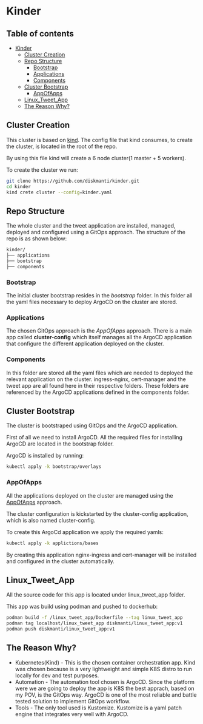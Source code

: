 # Kinder

## Table of contents

- [Kinder](#kinder)
  - [Cluster Creation](#cluster-creation)
  - [Repo Structure](#repo-structure)
    - [Bootstrap](#bootstrap)
    - [Applications](#applications)
    - [Components](#components)
  - [Cluster Bootstrap](#cluster-bootstrap)
    - [AppOfApps](#appofapps)
  - [Linux_Tweet_App](#linux_tweet_app)
  - [The Reason Why?](#the-reason-why)

## Cluster Creation

This cluster is based on [kind](https://kind.sigs.k8s.io/). The config file that kind consumes, to create the cluster, is located in the root of the repo.

By using this file kind will create a 6 node cluster(1 master + 5 workers).

To create the cluster we run:

```bash
git clone https://github.com/diskmanti/kinder.git
cd kinder
kind crete cluster --config=kinder.yaml
```

## Repo Structure

The whole cluster and the tweet application are installed, managed, deployed and configured using a GitOps approach.
The structure of the repo is as shown below:

```bash
kinder/
├── applications
├── bootstrap
├── components
```

### Bootstrap

The initial cluster bootstrap resides in the _bootstrap_ folder.
In this folder all the yaml files necessary to deploy ArgoCD on the cluster are stored.

### Applications

The chosen GitOps approach is the _AppOfApps_ approach. There is a main app called __cluster-config__
which itself manages all the ArgoCD application that configure the different application deployed on the cluster.

### Components

In this folder are stored all the yaml files which are needed to deployed the relevant application on the cluster.
ingress-nginx, cert-manager and the tweet app are all found here in their respective folders. These folders are
referenced by the ArgoCD applications defined in the components folder.

## Cluster Bootstrap

The cluster is bootstraped using GitOps and the ArgoCD application.

First of all we need to install ArgoCD. All the required files for installing ArgoCD are located in the bootstrap folder.

ArgoCD is installed by running:

```bash
kubectl apply -k bootstrap/overlays
```

### AppOfApps

All the applications deployed on the cluster are managed using the [AppOfApps](https://argo-cd.readthedocs.io/en/stable/operator-manual/declarative-setup/#app-of-apps) approach.

The cluster configuration is kickstarted by the cluster-config application, which is also named cluster-config.

To create this ArgoCd application we apply the required yamls:

```bash
kubectl apply -k applictions/bases
```

By creating this application nginx-ingress and cert-manager will be installed and configured in the cluster automatically.

## Linux_Tweet_App

All the source code for this app is located under linux_tweet_app folder.

This app was build using podman and pushed to dockerhub:

```bash
podman build -f /linux_tweet_app/Dockerfile --tag linux_tweet_app
podman tag localhost/linux_tweet_app diskmanti/linux_tweet_app:v1
podman push diskmanti/linux_tweet_app:v1
```

## The Reason Why?

- Kubernetes(Kind) - This is the chosen container orchestration app. Kind was chosen because
is a very lightweight and simple K8S distro to run locally for dev and test purposes.
- Automation - The automation tool chosen is ArgoCD. Since the platform were we are going to deploy the
app is K8S the best apprach, based on my POV, is the GitOps way. ArgoCD is one of the most reliable and
battle tested solution to implement GitOps workflow.
- Tools - The only tool used is Kustomize. Kustomize is a yaml patch engine that integrates very well with ArgoCD.